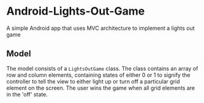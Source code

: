 # Android-Lights-Out-Game

A simple Android app that uses MVC architecture to implement a lights out game

## Model

The model consists of a `LightsOutGame` class. The class contains an array of row and column elements, containing states of either 0 or 1 to signify the controller to tell the view to either light up or turn off a particular grid element on the screen. The user wins the game when all grid elements are in the 'off' state.
